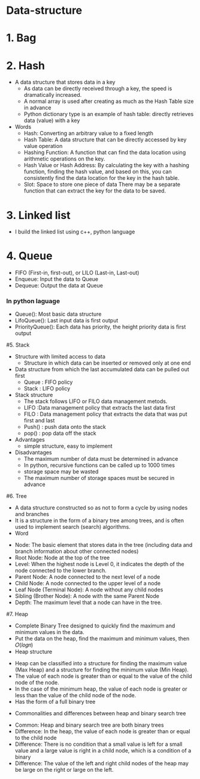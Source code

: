 # Data-structure
# 1. Bag
# 2. Hash
  * A data structure that stores data in a key
     - As data can be directly received through a key, the speed is dramatically increased.
     - A normal array is used after creating as much as the Hash Table size in advance
     - Python dictionary type is an example of hash table: directly retrieves data (value) with a key
  * Words
     - Hash: Converting an arbitrary value to a fixed length
     - Hash Table: A data structure that can be directly accessed by key value operation
     - Hashing Function: A function that can find the data location using arithmetic operations on the key.
     - Hash Value or Hash Address: By calculating the key with a hashing function, finding the hash value, and based on this, you can consistently find the data location for the key in the hash table.
     - Slot: Space to store one piece of data
There may be a separate function that can extract the key for the data to be saved.
  
# 3. Linked list
* I build the linked list using c++, python language
# 4. Queue
  * FIFO (First-in, first-out), or LILO (Last-in, Last-out)
  * Enqueue: Input the data to Queue
  * Dequeue: Output the data at Queue
  
  ### In python laguage
   * Queue(): Most basic data structure
   * LifoQueue(): Last input data is first output
   * PriorityQueue(): Each data has priority, the height priority data is first output
   
#5. Stack
  * Structure with limited access to data
     - Structure in which data can be inserted or removed only at one end
  * Data structure from which the last accumulated data can be pulled out first
     - Queue : FIFO policy
     - Stack : LIFO policy
  * Stack structure
     - The stack follows LIFO or FILO data management metods.
     - LIFO :Data management policy that extracts the last data first
     - FILO : Data management policy that extracts the data that was put first and last
     - Push() : push data onto the stack
     - pop() : pop data off the stack
  * Advantages
     - simple structure, easy to implement
  * Disadvantages
     - The maximum number of data must be determined in advance
     - In python, recursive functions can be called up to 1000 times
     - storage space may be wasted
     - The maximum number of storage spaces must be secured in advance
     
#6. Tree
 * A data structure constructed so as not to form a cycle by using nodes and branches
 * It is a structure in the form of a binary tree among trees, and is often used to implement search (search) algorithms.
 * Word
  - Node: The basic element that stores data in the tree (including data and branch information about other connected nodes)
  - Root Node: Node at the top of the tree
  - Level: When the highest node is Level 0, it indicates the depth of the node connected to the lower branch.
  - Parent Node: A node connected to the next level of a node
  - Child Node: A node connected to the upper level of a node
  - Leaf Node (Terminal Node): A node without any child nodes
  - Sibling (Brother Node): A node with the same Parent Node
  - Depth: The maximum level that a node can have in the tree.
     
#7. Heap
 * Complete Binary Tree designed to quickly find the maximum and minimum values in the data.
 * Put the data on the heap, find the maximum and minimum values, then 𝑂(𝑙𝑜𝑔𝑛)
 * Heap structure
  - Heap can be classified into a structure for finding the maximum value (Max Heap) and a structure for finding the minimum value (Min Heap).
  - The value of each node is greater than or equal to the value of the child node of the node. 
  - In the case of the minimum heap, the value of each node is greater or less than the value of the child node of the node.
  - Has the form of a full binary tree
 * Commonalities and differences between heap and binary search tree
  - Common: Heap and binary search tree are both binary trees
  - Difference: In the heap, the value of each node is greater than or equal to the child node
  - Difference: There is no condition that a small value is left for a small value and a large value is right in a child node, which is a condition of a binary 
  - Difference: The value of the left and right child nodes of the heap may be large on the right or large on the left.
